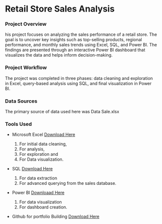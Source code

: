 #  Retail Store Sales Analysis

### Project Overview
his project focuses on analyzing the sales performance of a retail store. The goal is to uncover key insights such as top-selling products, regional performance, and monthly sales trends using Excel, SQL, and Power BI. The findings are presented through an interactive Power BI dashboard that visualizes the data and helps inform decision-making.

### Project Workflow
The project was completed in three phases: data cleaning and exploration in Excel, query-based analysis using SQL, and final visualization in Power BI.

### Data Sources
The primary source of data used here was Data Sale.xlsx

### Tools Used
- Microsoft Excel [Download Here](https://www.microsoft.com)
  1. For initial data cleaning,
  2. For analysis,
  3. For exploration and
  4. For Data visualization.
     
- SQL [Download Here](https://www.microsoft.com/en-us/sql-server/sql-server-downloads)
  1.  For data extraction
  2.  For advanced querying from the sales database.
     
- Power BI [Downloaad Here](https://learn.microsoft.com/en-us/power-bi/fundamentals/desktop-get-the-desktop)
  1. For data visualization
  2. For dashboard creation.
     
- Github for portfolio Building [Download Here](https://docs.github.com/en/desktop/installing-and-authenticating-to-github-desktop/installing-github-desktop)



